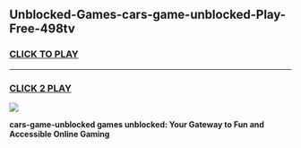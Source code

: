 
## Unblocked-Games-cars-game-unblocked-Play-Free-498tv
<h3>
<a href="https://premium76.site?title=cars-game-unblocked&ref=19M">CLICK TO PLAY</a></h3>
<hr>

<h3>
<a href="https://premium76.site?title=cars-game-unblocked&ref=19M">CLICK 2 PLAY</a>
  
</h3>

<a href="https://premium76.site?title=cars-game-unblocked&ref=19M"><img src="https://clearcache.store/games.png"></a>


**cars-game-unblocked games unblocked: Your Gateway to Fun and Accessible Online Gaming**
